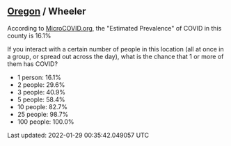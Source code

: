 
## [Oregon](/united-states/oregon) / Wheeler

According to [MicroCOVID.org](http://microcovid.org),
the "Estimated Prevalence" of COVID in this county is 16.1%

If you interact with a certain number of people in this location
(all at once in a group, or spread out across the day), what is the chance that
1 or more of them has COVID?

- 1 person: 16.1%
- 2 people: 29.6%
- 3 people: 40.9%
- 5 people: 58.4%
- 10 people: 82.7%
- 25 people: 98.7%
- 100 people: 100.0%

Last updated: 2022-01-29 00:35:42.049057 UTC
